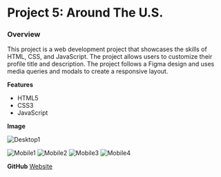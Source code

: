 # Project 5: Around The U.S.

### Overview

This project is a web development project that showcases the skills of HTML, CSS, and JavaScript. The project allows users to customize their profile title and description. The project follows a Figma design and uses media queries and modals to create a responsive layout.

**Features**

- HTML5
- CSS3
- JavaScript

**Image**

![Desktop1](https://github.com/iankamar/se_project_aroundtheus/assets/95672055/e97e87a4-fcf8-439a-a1f9-74fae983fea0)

![Mobile1](https://github.com/iankamar/se_project_aroundtheus/assets/95672055/4bfca5e9-f0ac-4355-8008-6e99ece9c2a4)
![Mobile2](https://github.com/iankamar/se_project_aroundtheus/assets/95672055/f6003359-10bb-43de-8699-c872eee61baa)
![Mobile3](https://github.com/iankamar/se_project_aroundtheus/assets/95672055/412f1845-2944-4fa3-9529-93ba35125ba8)
![Mobile4](https://github.com/iankamar/se_project_aroundtheus/assets/95672055/daddbcee-bab9-45e3-8b9e-066436c1af6d)

**GitHub**
[Website](https://iankamar.github.io/se_project_aroundtheus/)
